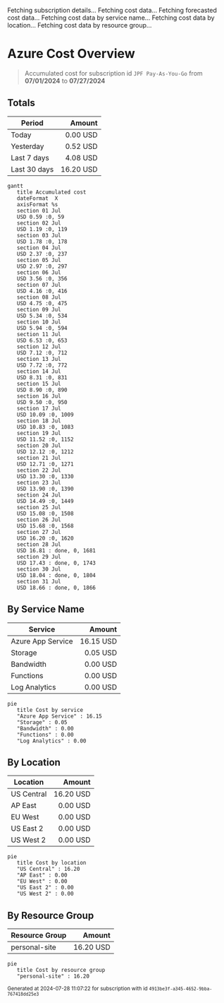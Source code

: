 Fetching subscription details...
Fetching cost data...
Fetching forecasted cost data...
Fetching cost data by service name...
Fetching cost data by location...
Fetching cost data by resource group...
# Azure Cost Overview

> Accumulated cost for subscription id `JPF Pay-As-You-Go` from **07/01/2024** to **07/27/2024**

## Totals

|Period|Amount|
|---|---:|
|Today|0.00 USD|
|Yesterday|0.52 USD|
|Last 7 days|4.08 USD|
|Last 30 days|16.20 USD|

```mermaid
gantt
   title Accumulated cost
   dateFormat  X
   axisFormat %s
   section 01 Jul
   USD 0.59 :0, 59
   section 02 Jul
   USD 1.19 :0, 119
   section 03 Jul
   USD 1.78 :0, 178
   section 04 Jul
   USD 2.37 :0, 237
   section 05 Jul
   USD 2.97 :0, 297
   section 06 Jul
   USD 3.56 :0, 356
   section 07 Jul
   USD 4.16 :0, 416
   section 08 Jul
   USD 4.75 :0, 475
   section 09 Jul
   USD 5.34 :0, 534
   section 10 Jul
   USD 5.94 :0, 594
   section 11 Jul
   USD 6.53 :0, 653
   section 12 Jul
   USD 7.12 :0, 712
   section 13 Jul
   USD 7.72 :0, 772
   section 14 Jul
   USD 8.31 :0, 831
   section 15 Jul
   USD 8.90 :0, 890
   section 16 Jul
   USD 9.50 :0, 950
   section 17 Jul
   USD 10.09 :0, 1009
   section 18 Jul
   USD 10.83 :0, 1083
   section 19 Jul
   USD 11.52 :0, 1152
   section 20 Jul
   USD 12.12 :0, 1212
   section 21 Jul
   USD 12.71 :0, 1271
   section 22 Jul
   USD 13.30 :0, 1330
   section 23 Jul
   USD 13.90 :0, 1390
   section 24 Jul
   USD 14.49 :0, 1449
   section 25 Jul
   USD 15.08 :0, 1508
   section 26 Jul
   USD 15.68 :0, 1568
   section 27 Jul
   USD 16.20 :0, 1620
   section 28 Jul
   USD 16.81 : done, 0, 1681
   section 29 Jul
   USD 17.43 : done, 0, 1743
   section 30 Jul
   USD 18.04 : done, 0, 1804
   section 31 Jul
   USD 18.66 : done, 0, 1866
```

## By Service Name

|Service|Amount|
|---|---:|
|Azure App Service|16.15 USD|
|Storage|0.05 USD|
|Bandwidth|0.00 USD|
|Functions|0.00 USD|
|Log Analytics|0.00 USD|

```mermaid
pie
   title Cost by service
   "Azure App Service" : 16.15
   "Storage" : 0.05
   "Bandwidth" : 0.00
   "Functions" : 0.00
   "Log Analytics" : 0.00
```

## By Location

|Location|Amount|
|---|---:|
|US Central|16.20 USD|
|AP East|0.00 USD|
|EU West|0.00 USD|
|US East 2|0.00 USD|
|US West 2|0.00 USD|

```mermaid
pie
   title Cost by location
   "US Central" : 16.20
   "AP East" : 0.00
   "EU West" : 0.00
   "US East 2" : 0.00
   "US West 2" : 0.00
```

## By Resource Group

|Resource Group|Amount|
|---|---:|
|personal-site|16.20 USD|

```mermaid
pie
   title Cost by resource group
   "personal-site" : 16.20
```

<sup>Generated at 2024-07-28 11:07:22 for subscription with id `4913be3f-a345-4652-9bba-767418dd25e3`</sup>
